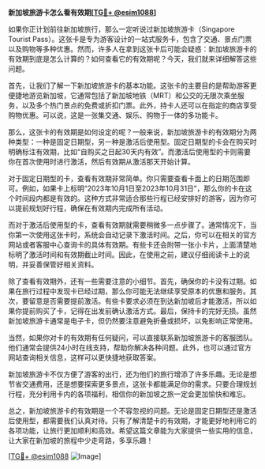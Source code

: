 **新加坡旅游卡怎么看有效期[[TG💪+ @esim1088](https://t.me/s/esim1088)]**

如果你正计划前往新加坡旅行，那么一定听说过新加坡旅游卡（Singapore Tourist Pass）。这张卡是专为游客设计的一站式服务卡，包含了交通、景点门票以及购物等多种优惠。然而，许多人在拿到这张卡后可能会疑惑：新加坡旅游卡的有效期到底是怎么计算的？如何查看它的有效期呢？今天，我们就来详细解答这些问题。

首先，让我们了解一下新加坡旅游卡的基本功能。这张卡的主要目的是帮助游客更便捷地游览新加坡，它通常包括了新加坡地铁（MRT）和公交的无限次乘坐服务，以及多个热门景点的免费或折扣门票。此外，持卡人还可以在指定的商店享受购物优惠。可以说，这是一张集交通、娱乐、购物于一体的多功能卡。

那么，这张卡的有效期是如何设定的呢？一般来说，新加坡旅游卡的有效期分为两种类型：一种是固定日期型，另一种是激活后使用型。固定日期型的卡会在购买时明确标注有效期，比如“自购买之日起30天内有效”。而激活后使用型的卡则需要你在首次使用时进行激活，然后有效期从激活那天开始计算。

对于固定日期型的卡，查看有效期非常简单。你只需要查看卡面上的日期范围即可。例如，如果卡上标明“2023年10月1日至2023年10月31日”，那么你的卡在这个时间段内都是有效的。这种方式非常适合那些行程已经安排好的游客，因为你可以提前规划好行程，确保在有效期内完成所有活动。

而对于激活后使用型的卡，查看有效期就需要稍微多一点步骤了。通常情况下，当你第一次使用这张卡时，系统会自动记录下激活时间。之后，你可以在相关的官方网站或者客服中心查询卡的具体有效期。有些卡还会附带一张小卡片，上面清楚地标明了激活时间和有效期截止时间。因此，在使用之前，建议仔细阅读卡上的说明，并妥善保管好相关资料。

除了查看有效期外，还有一些需要注意的小细节。首先，确保你的卡没有过期。如果在旅行过程中发现卡已经过期，那么你可能无法继续享受原本的优惠和服务。其次，要留意是否需要提前激活。有些卡要求必须在到达新加坡后才能激活，所以如果你提前购买了卡，记得在出发前确认激活方式。最后，保持卡的完好无损。虽然新加坡旅游卡通常是电子卡，但仍然要注意避免折叠或损坏，以免影响正常使用。

当然，如果你对卡的有效期有任何疑问，可以直接联系新加坡旅游卡的客服团队。他们通常会提供24小时在线支持，帮助你解决各种问题。此外，也可以通过官方网站查询相关信息，这样可以更快捷地获取答案。

新加坡旅游卡不仅方便了游客的出行，还为他们的旅行增添了许多乐趣。无论是想节省交通费用，还是想要探索更多景点，这张卡都能满足你的需求。只要合理规划行程，充分利用卡内的各项福利，相信你的新加坡之旅一定会更加愉快和难忘。

总之，新加坡旅游卡的有效期是一个不容忽视的问题。无论是固定日期型还是激活后使用型，都需要我们认真对待。只有了解清楚卡的有效期，才能更好地利用它的各项功能，让旅行更加顺利和高效。希望这篇文章能为大家提供一些实用的信息，让大家在新加坡的旅程中少走弯路，多享乐趣！

[[TG💪+ @esim1088](https://t.me/s/esim1088) ![Image](https://i.postimg.cc/4NQfJmqS/Snipaste-2025-05-13-00-14-12.png)]